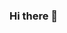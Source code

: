 ### Hi there 👋

<!--
**2482666547/2482666547** is a ✨ _special_ ✨ repository because its `README.md` (this file) appears on your GitHub profile.

Here are some ideas to get you started:

- 🔭 I’m currently working on ...
- 🌱 I’m currently learning ...
- 👯 I’m looking to collaborate on ...
- 🤔 I’m looking for help with ...大家好，我叫段建红，我来自湖南郴州安仁县。现如今在中南林业科技大学涉外学院就学计算机专业，目前已是大三学生。回想之前的大学三年时间，我不知道自己到底学了些什么，又或者懂些什么。细细想来，掌握C语言基础知识与编程，了解Java语言，对此我对自己也是比较失望，当初并没有花费时间在这个上面，甚至上课有时认真听讲。导致现在多大多数知识都不是很懂，目前我还是很迷茫，对于本门课程软件工程，我不知道该如何去学，怎样去学。但是我会改掉之前的恶习，去实践，学好接下来的每一门课程。
